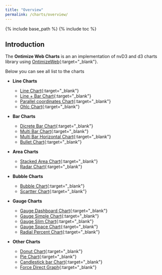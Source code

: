 ```yaml
---
title: "Overview"
permalink: /charts/overview/
---
```

{% include base_path %}
{% include toc %}

## Introduction

The **Ontimize Web Charts** is an an implementation of nvD3 and d3 charts library using [OntimizeWeb](https://github.com/OntimizeWeb/ontimize-web-ngx){:target="_blank"}.

Below you can see all list to the charts 
* **Line Charts**
    * [Line Chart](https://try.imatia.com/ontimizeweb/v8/charts/main/line-chart/line){:target="_blank"}
    * [Line + Bar Chart](https://try.imatia.com/ontimizeweb/v8/charts/main/line-chart/lineplusbar){:target="_blank"}
    * [Parallel coordinates Chart](https://try.imatia.com/ontimizeweb/v8/charts/main/line-chart/parallelCoordinates){:target="_blank"}
    * [Ohlc Chart](https://try.imatia.com/ontimizeweb/v8/charts/main/line-chart/ohlc){:target="_blank"}

* **Bar Charts**
    * [Dicrete Bar Chart](https://try.imatia.com/ontimizeweb/v8/charts/main/bar-chart/discrete-bar){:target="_blank"}
    * [Multi Bar Chart](https://try.imatia.com/ontimizeweb/v8/charts/main/bar-chart/multi-bar){:target="_blank"}
    * [Multi Bar Horizontal Chart](https://try.imatia.com/ontimizeweb/v8/charts/main/bar-chart/multi-bar-horizontal){:target="_blank"}
    * [Bullet Chart](https://try.imatia.com/ontimizeweb/v8/charts/main/bar-chart/bullet){:target="_blank"}

* **Area Charts**
    * [Stacked Area Chart](https://try.imatia.com/ontimizeweb/v8/charts/main/area/stackedArea){:target="_blank"}
    * [Radar Chart](https://try.imatia.com/ontimizeweb/v8/charts/main/area/radar){:target="_blank"}

* **Bubble Charts**
    * [Bubble Chart](https://try.imatia.com/ontimizeweb/v8/charts/main/bubble/bubble){:target="_blank"}
    * [Scartter Chart](https://try.imatia.com/ontimizeweb/v8/charts/main/bubble/scatter){:target="_blank"}

* **Gauge Charts**
    * [Gauge Dashboard Chart](https://try.imatia.com/ontimizeweb/v8/charts/main/gauge/gaugeDashboard){:target="_blank"}
    * [Gauge Simple Chart](https://try.imatia.com/ontimizeweb/v8/charts/main/gauge/gaugeSimple){:target="_blank"}
    * [Gauge Slim Chart](https://try.imatia.com/ontimizeweb/v8/charts/main/gauge/gaugeSlim){:target="_blank"}
    * [Gauge Space Chart](https://try.imatia.com/ontimizeweb/v8/charts/main/gauge/gaugeSpace){:target="_blank"}
    * [Radial Percent Chart](https://try.imatia.com/ontimizeweb/v8/charts/main/gauge/radialPercent){:target="_blank"}

* **Other Charts**
    * [Donut Chart](https://try.imatia.com/ontimizeweb/v8/charts/main/other-charts/donut){:target="_blank"}
    * [Pie Chart](https://try.imatia.com/ontimizeweb/v8/charts/main/other-charts/pie){:target="_blank"}
    * [Candlestick bar Chart](https://try.imatia.com/ontimizeweb/v8/charts/main/other-charts/candlestick){:target="_blank"}
    * [Force Direct Graph](https://try.imatia.com/ontimizeweb/v8/charts/main/other-charts/directedGraph){:target="_blank"}